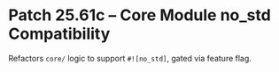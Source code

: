 # Patch 25.61c – Core Module no_std Compatibility

Refactors `core/` logic to support `#![no_std]`, gated via feature flag.
